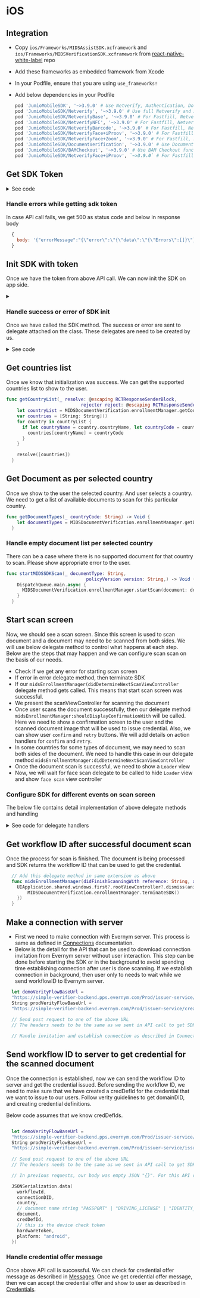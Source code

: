 # iOS

## Integration

- Copy `ios/Frameworks/MIDSAssistSDK.xcframework` and `ios/Frameworks/MIDSVerificationSDK.xcframework` from [react-native-white-label](https://gitlab.com/evernym/mobile/react-native-white-label-app) repo
- Add these frameworks as embedded framework from Xcode
- In your Podfile, ensure that you are using `use_frameworks!`
- Add below dependencies in your Podfile

  ```ruby
  pod 'JumioMobileSDK', '~>3.9.0' # Use Netverify, Authentication, Document Verification and BAM Checkout together in your app
  pod 'JumioMobileSDK/Netverify', '~>3.9.0' # Use full Netverify and Authentication functionality
  pod 'JumioMobileSDK/NetverifyBase', '~>3.9.0' # For Fastfill, Netverify basic functionality
  pod 'JumioMobileSDK/NetverifyNFC', '~>3.9.0' # For Fastfill, Netverify functionality with NFC extraction
  pod 'JumioMobileSDK/NetverifyBarcode', '~>3.9.0' # For Fastfill, Netverify functionality with barcode extraction
  pod 'JumioMobileSDK/NetverifyFace+iProov', '~>3.9.0' # For Fastfill, Netverify functionality with Identity Verification, Authentication
  pod 'JumioMobileSDK/NetverifyFace+Zoom', '~>3.9.0' # For Fastfill, Netverify functionality with Identity Verification, Authentication
  pod 'JumioMobileSDK/DocumentVerification', '~>3.9.0' # Use Document Verification functionality
  pod 'JumioMobileSDK/BAMCheckout', '~>3.9.0' # Use BAM Checkout functionality
  pod 'JumioMobileSDK/NetverifyFace+iProov', `~>3.9.0` # For Fastfill, Netverify functionality with Identity Verification, Authentication
  ```

## Get SDK Token

  <details>
    <summary>See code</summary>

```swift

let demoVerityFlowBaseUrl = 
  "https://simple-verifier-backend.pps.evernym.com/Prod/issuer-service/get-mc-sdk-token"
let prodVerityFlowBaseUrl =
    "https://simple-verifier-backend.evernym.com/Prod/issuer-service/get-mc-sdk-token"
    
// Create a URLRequest for an API endpoint
let url = URL(string: demoVerityFlowBaseUrl)!
var request = URLRequest(url: url)

// Configure request authentication
request.setValue(
    "Token token=<add-device-check-jwt-token-here>", 
    forHTTPHeaderField: "Authorization"
)
request.setValue(
    "Put your domainDID that has been approved by Evernym", 
    forHTTPHeaderField: "domainDID"
)

// empty body data
let bodyData = "{}"
request.httpMethod = "POST"
request.httpBody = bodyData

// Create the HTTP request
let session = URLSession.shared
let task = session.dataTask(with: request) { (data, response, error) in

    if let error = error {
      // Handle HTTP request error
    } else if let data = data {
      // Handle HTTP request response
      // We get JSON response in above call
      // the format is as below
      {
        result: "{"sdkToken":"<sometokenvalue>","apiDataCenter":"SG"}"
      }
    } else {
      // Handle unexpected error
    }
}

// start HTTP request

task.resume()

```

  </details>

### Handle errors while getting sdk token

In case API call fails, we get 500 as status code and below in response body

```javascript
  {
    body: '{"errorMessage":"{\"error\":\"{\"data\":\"{\"Errors\":[]}\"}\",\"message\":\"error messages\"}"}'
  }
```

## Init SDK with token

Once we have the token from above API call. We can now init the SDK on app side.

<details>
  <summary></summary>

```swift
  import MIDSAssistSDK
  
  class MIDSDocumentVerification: NSObject {
    static var enrollmentManagerInstance: MIDSEnrollmentManager!
    static var enrollmentManager: MIDSEnrollmentManager = getEnrollmentManagerInstance()
    var currentScanView: MIDSCustomScanViewController?
    var verifyInfoView: ConfirmScannedView!
    var loader: LoaderView!
      
    static func getEnrollmentManagerInstance() -> MIDSEnrollmentManager {
        if enrollmentManagerInstance == nil {
            enrollmentManagerInstance = MIDSEnrollmentManager.shared()
        }
        return enrollmentManagerInstance
    }
    
    func initMIDSSDK(_ token: String,
                    withDataCenter dataCenter: String,) -> Void {
        DispatchQueue.main.async {
          // we will add delegate methods to soon in below section as per need
          MIDSDocumentVerification.enrollmentManager.enrollmentDelegate = self
          let dataCenter = self.getDataCenter(dataCenter: dataCenter)
          MIDSDocumentVerification.enrollmentManager.initializeMIDSVerifySDK(sdkToken: token, dataCenter: dataCenter)
        }
    }

    func getDataCenter(dataCenter: String) -> MIDSDataCenter {
      switch dataCenter {
      case "SG":
        return .MIDSDataCenterSG;
      case "US":
        return .MIDSDataCenterUS;
      case "EU":
        return .MIDSDataCenterEU
      default:
        return .MIDSDataCenterSG;
      }
    }
    
  }

```

</details>

### Handle success or error of SDK init

Once we have called the SDK method. The success or error are sent to delegate attached on the class. These delegates are need to be created by us.

<details>
  <summary>See code</summary>

```swift
extension MIDSDocumentVerification: MIDSEnrollmentDelegate {
  
  func midsEnrollmentManager(didFinishInitializationSuccess status: Bool) {
    // Initialization success
  }
  
  func midsEnrollmentManager(didFinishInitializationWithError error: MIDSVerifyError) {
      handleMIDSError(error: error)
  }
  
  func midsEnrollmentManager(didDetermineNextScanViewController scanViewController: MIDSCustomScanViewController, isFallback: Bool) {
    // TODO
  }
    
  func resetScanner(_ sender:UIButton!) {
      currentScanView?.dismiss(animated: true)
  }

  func midsEnrollmentManager(didStartBiometricAnalysis scanViewController: MIDSCustomScanViewController) {}
  
  func midsEnrollmentManager(customScanViewControllerWillPresentIProovController scanViewController: MIDSCustomScanViewController) {}
  
  func midsEnrollmentManager(customScanViewControllerWillPrepareIProovController scanViewController: MIDSCustomScanViewController) {
    // TODO
  }
  
  func midsEnrollmentManager(didCaptureAllParts status: Bool) {
    currentScanView = nil
  }
}

```

</details>

## Get countries list

Once we know that initialization was success. We can get the supported countries list to show to the user.

```swift
func getCountryList(_ resolve: @escaping RCTResponseSenderBlock,
                            rejecter reject: @escaping RCTResponseSenderBlock) -> Void {
    let countryList = MIDSDocumentVerification.enrollmentManager.getCountryList()
    var countries = [String: String]()
    for country in countryList {
      if let countryName = country.countryName, let countryCode = country.countryCode {
        countries[countryName] = countryCode
      }
    }

    resolve([countries])
  }
```

## Get Document as per selected country

Once we show to the user the selected country. And user selects a country. We need to get a list of available documents to scan for this particular country.

```swift
func getDocumentTypes(_ countryCode: String) -> Void {
    let documentTypes = MIDSDocumentVerification.enrollmentManager.getDocumentTypes(countryCode: countryCode)
  }
```

### Handle empty document list per selected country

There can be a case where there is no supported document for that country to scan. Please show appropriate error to the user.

```swift
func startMIDSSDKScan(_ documentType: String,
                              policyVersion version: String,) -> Void {
    DispatchQueue.main.async {
      MIDSDocumentVerification.enrollmentManager.startScan(document: documentType, privacyPolicyVersion: version, userBiometricConsent: true)
    }
  }
```

## Start scan screen

Now, we should see a scan screen. Since this screen is used to scan document and a document may need to be scanned from both sides. We will use below delegate method to control what happens at each step. Below are the steps that may happen and we can configure scan scan on the basis of our needs.

- Check if we get any error for starting scan screen
- If error in error delegate method, then terminate SDK
- If our `midsEnrollmentManager(didDetermineNextScanViewController` delegate method gets called. This means that start scan screen was successful.
- We present the scanViewController for scanning the document
- Once user scans the document successfully, then our delegate method `midsEnrollmentManager:shouldDisplayConfirmationWith` will be called. Here we need to show a confirmation screen to the user and the scanned document image that will be used to issue credential. Also, we can show user `confirm` and `retry` buttons. We will add details on action handlers for `confirm` and `retry`.
- In some countries for some types of document, we may need to scan both sides of the document. We need to handle this case in our delegate method `midsEnrollmentManager:didDetermineNextScanViewController`
- Once the document scan is successful, we need to show a `Loader` view
- Now, we will wait for face scan delegate to be called to hide `Loader` view and show `face scan` view controller

### Configure SDK for different events on scan screen

The below file contains detail implementation of above delegate methods and handling

<details>
  <summary>See code for delegate handlers</summary>

```swift
extension MIDSDocumentVerification: MIDSEnrollmentDelegate {
  
  func midsEnrollmentManager(scanViewController: MIDSCustomScanViewController, shouldDisplayNoUSAddressFoundHint message: String, confirmation: @escaping () -> Void) {
      NSLog("no US address")
  }

  func midsEnrollmentManager(didFinishInitializationSuccess status: Bool) {
    
  }
  
  func midsEnrollmentManager(didFinishInitializationWithError error: MIDSVerifyError) {
      handleMIDSError(error: error)
  }
  
  func midsEnrollmentManager(didDetermineNextScanViewController scanViewController: MIDSCustomScanViewController, isFallback: Bool) {
    self.currentScanView = scanViewController
    
    scanViewController.modalPresentationStyle = .fullScreen
    scanViewController.customScanViewController?.modalPresentationStyle = .fullScreen

    let myButton = UIButton(type: .roundedRect)
    // Position Button
    myButton.frame = CGRect(x: (UIApplication.shared.keyWindow?.bounds.width)! - 100, y: 60, width: 100, height: 50)
    // Set text on button
    myButton.setTitle("×", for: .normal)
    myButton.setTitleColor(UIColor.gray, for: .normal)
    myButton.titleLabel?.font = UIFont.boldSystemFont(ofSize: 50)
    // Set button background color
    myButton.backgroundColor = UIColor.white.withAlphaComponent(0)

    // Set button action
    myButton.addTarget(self, action: #selector(resetScanner(_:)), for: UIControl.Event.touchUpInside)

    scanViewController.customScanViewController?.view.addSubview(myButton)

    if  scanViewController.customScanViewController?.currentScanMode() == .faceCapture || scanViewController.customScanViewController?.currentScanMode() == .faceIProov {
      UIApplication.shared.windows.first?.rootViewController?.dismiss(animated: true, completion:{ () -> Void in
        UIApplication.shared.windows.first?.rootViewController?.present(scanViewController, animated: true)
      })
        
      return
    }

    UIApplication.shared.windows.first?.rootViewController?.dismiss(animated: false)
    UIApplication.shared.windows.first?.rootViewController?.present(scanViewController, animated: false)
  }
    
    func resetScanner(_ sender:UIButton!) {
        currentScanView?.dismiss(animated: true, completion: {
          
        })
    }
    
  func midsEnrollmentManager(didCancelWithError error: MIDSVerifyError) {
    handleMIDSError(error: error)
  }

  func midsEnrollmentManager(scanViewController: MIDSCustomScanViewController, shouldDisplayHelpWithText message: String, animationView: UIView) {
    scanViewController.customScanViewController?.retryScan()
  }
  
  func midsEnrollmentManager(shouldDisplayConfirmationWith view: UIView, text: String, currentStep: Int, totalSteps: Int, retryEnabled: Bool, confirmEnabled: Bool, confirmation: (() -> Void)?, retake: (() -> Void)?) {
    
    if confirmEnabled {
        if (verifyInfoView != nil){
            self.verifyInfoView.removeFromSuperview()
        }

        verifyInfoView = ConfirmScannedView()
        verifyInfoView.inflate()
        
        if let frame = currentScanView?.view.bounds {
            view.frame = CGRect(x: 0,
                                y: 0,
                                width: frame.size.width * 0.9,
                                height: frame.size.height * 0.4)
        }
        view.center = verifyInfoView.getView().center
        verifyInfoView.getView().addSubview(view)
        
        verifyInfoView.addConfirmationHandler(action: confirmation, confirm: confirmEnabled)
        verifyInfoView.addRetakeHandler(action: retake, retake: retryEnabled)

        let myButton = UIButton(type: .roundedRect)
        myButton.frame = CGRect(x: (UIApplication.shared.keyWindow?.bounds.width)! - 100, y: 30, width: 100, height: 50)
        myButton.setTitle("×", for: .normal)
        myButton.setTitleColor(UIColor.gray, for: .normal)
        myButton.titleLabel?.font = UIFont.boldSystemFont(ofSize: 50)
        myButton.backgroundColor = UIColor.white.withAlphaComponent(0)
        myButton.addTarget(self, action: #selector(resetScanner(_:)), for: UIControl.Event.touchUpInside)
        verifyInfoView.getView().addSubview(myButton)
        
        currentScanView?.view.addSubview(verifyInfoView.getView())
    }
  }
    
  func midsEnrollmentManager(didStartBiometricAnalysis scanViewController: MIDSCustomScanViewController) {}
  
  func midsEnrollmentManager(customScanViewControllerWillPresentIProovController scanViewController: MIDSCustomScanViewController) {}
  
  func midsEnrollmentManager(customScanViewControllerWillPrepareIProovController scanViewController: MIDSCustomScanViewController) {
    DispatchQueue.main.async {
        guard let appDelegate = UIApplication.shared.delegate,
            let window = appDelegate.window else {
            return
        }

        self.loader = LoaderView()
        self.loader.inflate()

        if let view = scanViewController.customOverlayLayer {
            view.addSubview(self.loader.getView())
        } else {
            window?.addSubview(self.loader.getView())
        }
    }
  }
  
  func midsEnrollmentManager(didCaptureAllParts status: Bool) {
    currentScanView = nil
  }
}

```

</details>

## Get workflow ID after successful document scan

Once the process for scan is finished. The document is being processed and SDK returns the workflow ID that can be used to get the credential.

```swift
  // Add this delegate method in same extension as above
  func midsEnrollmentManager(didFinishScanningWith reference: String, accountID: String?, authenticationResult: Bool?)  {
    UIApplication.shared.windows.first?.rootViewController?.dismiss(animated: true, completion: {
        MIDSDocumentVerification.enrollmentManager.terminateSDK()
    })
  }

```

## Make a connection with server

- First we need to make connection with Evernym server. This process is same as defined in [Connections](./../5.Connections.md) documentation.
- Below is the detail for the API that can be used to download connection invitation from Evernym server without user interaction. This step can be done before starting the SDK or in the background to avoid spending time establishing connection after user is done scanning. If we establish connection in background, then user only to needs to wait while we send workflowID to Evernym server.

```swift
  let demoVerityFlowBaseUrl =
  "https://simple-verifier-backend.pps.evernym.com/Prod/issuer-service/create-invitation"
  String prodVerityFlowBaseUrl =
  "https://simple-verifier-backend.evernym.com/Prod/issuer-service/create-invitation"
  
  // Send post request to one of the above URL
  // The headers needs to be the same as we sent in API call to get SDK token, refer above steps

  // Handle invitation and establish connection as described in Connections documentation

```

## Send workflow ID to server to get credential for the scanned document

Once the connection is established, now we can send the workflow ID to server and get the credential issued. Before sending the workflow ID, we need to make sure that we have created a credDefId for the credential that we want to issue to our users. Follow verity guidelines to get domainDID, and creating credential definitions.

Below code assumes that we know credDefIds.

```swift

  let demoVerityFlowBaseUrl =
  "https://simple-verifier-backend.pps.evernym.com/Prod/issuer-service/issue-credential"
  String prodVerityFlowBaseUrl =
  "https://simple-verifier-backend.evernym.com/Prod/issuer-service/issue-credential"
  
  // Send post request to one of the above URL
  // The headers needs to be the same as we sent in API call to get SDK token, refer above steps

  // In previous requests, our body was empty JSON "{}". For this API call, we need below JSON as body

  JSONSerialization.data(
    workflowId,
    connectionDID,
    country,
    // document name string "PASSPORT" | "DRIVING_LICENSE" | "IDENTITY_CARD" | "VISA"
    document,
    credDefId,
    // this is the device check token
    hardwareToken,
    platform: "android",
  })

```

### Handle credential offer message

Once above API call is successful. We can check for credential offer message as described in [Messages](./../4.MessagesFlow.md).
Once we get credential offer message, then we can accept the credential offer and show to user as described in [Credentials](./../6.Credentials.md).
